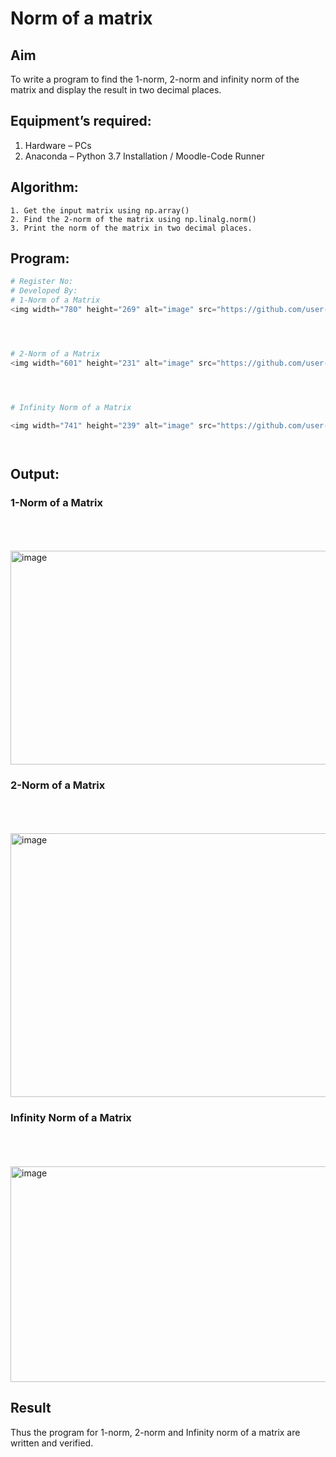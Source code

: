 # Norm of a matrix
## Aim
To write a program to find the 1-norm, 2-norm and infinity norm of the matrix and display the result in two decimal places.
## Equipment’s required:
1.	Hardware – PCs
2.	Anaconda – Python 3.7 Installation / Moodle-Code Runner
## Algorithm:
	1. Get the input matrix using np.array()   
    2. Find the 2-norm of the matrix using np.linalg.norm()
	3. Print the norm of the matrix in two decimal places.
## Program:
```Python
# Register No:
# Developed By:
# 1-Norm of a Matrix
<img width="780" height="269" alt="image" src="https://github.com/user-attachments/assets/5e55f0ae-b1a6-4efc-932e-4315616368b5" />




# 2-Norm of a Matrix
<img width="601" height="231" alt="image" src="https://github.com/user-attachments/assets/2461ff42-4417-4ebf-b87f-6458f2f9f539" />




# Infinity Norm of a Matrix

<img width="741" height="239" alt="image" src="https://github.com/user-attachments/assets/b601f88d-fb74-4328-a605-065ac3d34693" />




```
## Output:
### 1-Norm of a Matrix
<br>
<br>
<br>
<img width="1030" height="342" alt="image" src="https://github.com/user-attachments/assets/055e576c-3d10-4506-bf8e-92a64b45f0e6" />

### 2-Norm of a Matrix
<br>
<br>
<br>
<img width="883" height="422" alt="image" src="https://github.com/user-attachments/assets/faf9e92e-7858-49e7-91d2-81425d773c84" />

### Infinity Norm of a Matrix
<br>
<br>
<br>
<img width="1022" height="345" alt="image" src="https://github.com/user-attachments/assets/be79ea9c-1a07-4d0f-ad2e-811b8e921ff9" />

## Result
Thus the program for 1-norm, 2-norm and Infinity norm of a matrix are written and verified.
